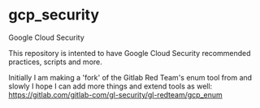 # gcp_security
Google Cloud Security

This repository is intented to have Google Cloud Security recommended practices, scripts and more.

Initially I am making a 'fork' of the Gitlab Red Team's enum tool from and slowly I hope I can add more things and extend tools as well:
https://gitlab.com/gitlab-com/gl-security/gl-redteam/gcp_enum

